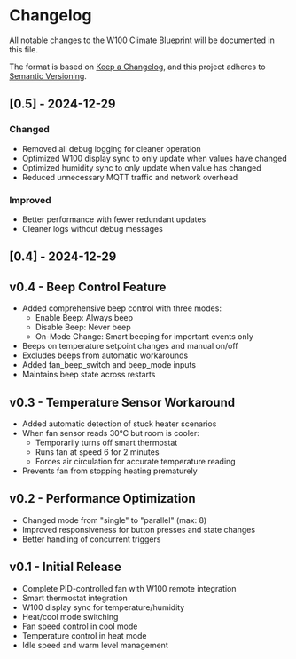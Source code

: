 # Changelog

All notable changes to the W100 Climate Blueprint will be documented in this file.

The format is based on [Keep a Changelog](https://keepachangelog.com/en/1.0.0/),
and this project adheres to [Semantic Versioning](https://semver.org/spec/v2.0.0.html).

## [0.5] - 2024-12-29

### Changed
- Removed all debug logging for cleaner operation
- Optimized W100 display sync to only update when values have changed
- Optimized humidity sync to only update when value has changed
- Reduced unnecessary MQTT traffic and network overhead

### Improved
- Better performance with fewer redundant updates
- Cleaner logs without debug messages

## [0.4] - 2024-12-29

## v0.4 - Beep Control Feature
- Added comprehensive beep control with three modes:
  - Enable Beep: Always beep
  - Disable Beep: Never beep  
  - On-Mode Change: Smart beeping for important events only
- Beeps on temperature setpoint changes and manual on/off
- Excludes beeps from automatic workarounds
- Added fan_beep_switch and beep_mode inputs
- Maintains beep state across restarts

## v0.3 - Temperature Sensor Workaround
- Added automatic detection of stuck heater scenarios
- When fan sensor reads 30°C but room is cooler:
  - Temporarily turns off smart thermostat
  - Runs fan at speed 6 for 2 minutes
  - Forces air circulation for accurate temperature reading
- Prevents fan from stopping heating prematurely

## v0.2 - Performance Optimization
- Changed mode from "single" to "parallel" (max: 8)
- Improved responsiveness for button presses and state changes
- Better handling of concurrent triggers

## v0.1 - Initial Release
- Complete PID-controlled fan with W100 remote integration
- Smart thermostat integration
- W100 display sync for temperature/humidity
- Heat/cool mode switching
- Fan speed control in cool mode
- Temperature control in heat mode
- Idle speed and warm level management 